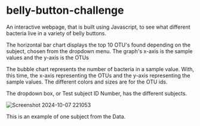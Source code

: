 # belly-button-challenge
An interactive webpage, that is built using Javascript, to see what different bacteria live in a variety of belly buttons.

The horizontal bar chart displays the top 10 OTU's found depending on the subject, chosen from the dropdown menu. The graph's x-axis is the sample values and the y-axis is the OTUs

The bubble chart represents the number of bacteria in a sample value. With, this time, the x-axis representing the OTUs and the y-axis representing the sample values. The different colors and sizes are for the OTU ids.

The dropdown box, or Test subject ID Number, has the different subjects.

![Screenshot 2024-10-07 221053](https://github.com/user-attachments/assets/44c8fbcf-deba-4e7e-b4d9-d74e15d74742)

This is an example of one subject from the Data.
